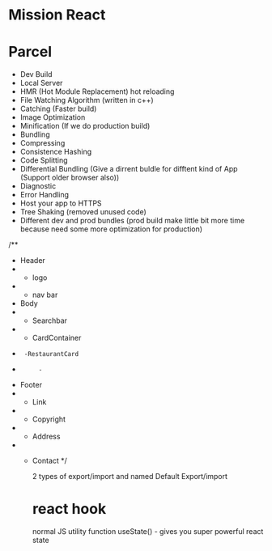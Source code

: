 # Mission React

# Parcel

- Dev Build
- Local Server
- HMR (Hot Module Replacement) hot reloading
- File Watching Algorithm (written in c++)
- Catching (Faster build)
- Image Optimization
- Minification (If we do production build)
- Bundling
- Compressing
- Consistence Hashing
- Code Splitting
- Differential Bundling (Give a dirrent buldle for difftent kind of App (Support older browser also))
- Diagnostic
- Error Handling
- Host your app to HTTPS
- Tree Shaking (removed unused code)
- Different dev and prod bundles (prod build make little bit more time because need some more optimization for production)

/\*\*

- Header
- - logo
- - nav bar
- Body
- - Searchbar
- - CardContainer
-      -RestaurantCard
-          -
- Footer
- - Link
- - Copyright
- - Address
- - Contact
    \*/

    2 types of export/import and named
    Default Export/import

    # react hook

    normal JS utility function
    useState() - gives you super powerful react state

